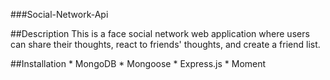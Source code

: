 ###Social-Network-Api

##Description
This is a face social network web application where users can share their thoughts, react to friends' thoughts, and create a friend list.

##Installation
    * MongoDB
    * Mongoose
    * Express.js
    * Moment


